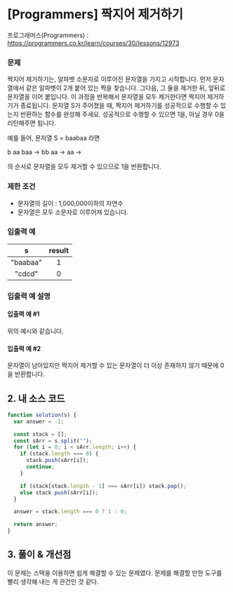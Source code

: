 # [Programmers] 짝지어 제거하기

프로그래머스(Programmers) : https://programmers.co.kr/learn/courses/30/lessons/12973

### 문제

짝지어 제거하기는, 알파벳 소문자로 이루어진 문자열을 가지고 시작합니다. 먼저 문자열에서 같은 알파벳이 2개 붙어 있는 짝을 찾습니다. 그다음, 그 둘을 제거한 뒤, 앞뒤로 문자열을 이어 붙입니다. 이 과정을 반복해서 문자열을 모두 제거한다면 짝지어 제거하기가 종료됩니다. 문자열 S가 주어졌을 때, 짝지어 제거하기를 성공적으로 수행할 수 있는지 반환하는 함수를 완성해 주세요. 성공적으로 수행할 수 있으면 1을, 아닐 경우 0을 리턴해주면 됩니다.

예를 들어, 문자열 S = baabaa 라면

b aa baa → bb aa → aa →

의 순서로 문자열을 모두 제거할 수 있으므로 1을 반환합니다.

### 제한 조건

- 문자열의 길이 : 1,000,000이하의 자연수
- 문자열은 모두 소문자로 이루어져 있습니다.

### 입출력 예

|    s     | result |
| :------: | :----: |
| "baabaa" |   1    |
|  "cdcd"  |   0    |

### 입출력 예 설명

#### 입출력 예 #1

위의 예시와 같습니다.

#### 입출력 예 #2

문자열이 남아있지만 짝지어 제거할 수 있는 문자열이 더 이상 존재하지 않기 때문에 0을 반환합니다.

## 2. 내 소스 코드

```javascript
function solution(s) {
  var answer = -1;

  const stack = [];
  const sArr = s.split("");
  for (let i = 0; i < sArr.length; i++) {
    if (stack.length === 0) {
      stack.push(sArr[i]);
      continue;
    }

    if (stack[stack.length - 1] === sArr[i]) stack.pop();
    else stack.push(sArr[i]);
  }

  answer = stack.length === 0 ? 1 : 0;

  return answer;
}
```

## 3. 풀이 & 개선점

이 문제는 스택을 이용하면 쉽게 해결할 수 있는 문제였다.
문제를 해결할 만한 도구를 빨리 생각해 내는 게 관건인 것 같다.
